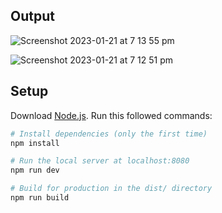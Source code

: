 ## Output

![Screenshot 2023-01-21 at 7 13 55 pm](https://user-images.githubusercontent.com/110955425/213909070-c47e8c97-445b-48da-a8da-2130d73ff62e.png)


![Screenshot 2023-01-21 at 7 12 51 pm](https://user-images.githubusercontent.com/110955425/213909087-8608a4a9-6872-4be7-8240-6ff3317d6a2e.png)


## Setup
Download [Node.js](https://nodejs.org/en/download/).
Run this followed commands:

``` bash
# Install dependencies (only the first time)
npm install

# Run the local server at localhost:8080
npm run dev

# Build for production in the dist/ directory
npm run build
```
